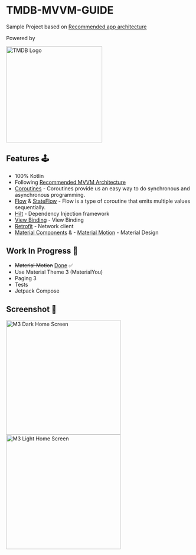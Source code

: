 # TMDB-MVVM-GUIDE
Sample Project based on [Recommended app architecture](https://developer.android.com/jetpack/guide)

Powered by

<img width="260" alt="TMDB Logo" src="https://user-images.githubusercontent.com/13759258/213716452-837c217d-49ac-442c-b7eb-5f1a76dff614.png">


## Features 🕹
- 100% Kotlin
- Following [Recommended MVVM Architecture](https://developer.android.com/jetpack/guide)
- [Coroutines](https://developer.android.com/kotlin/coroutines) - Coroutines provide us an easy way to do synchronous and asynchronous programming.
- [Flow](https://developer.android.com/kotlin/flow) & [StateFlow](https://developer.android.com/kotlin/flow/stateflow-and-sharedflow#stateflow) - Flow is a type of coroutine that emits multiple values sequentially.
- [Hilt](https://dagger.dev/hilt/) - Dependency Injection framework
- [View Binding](https://developer.android.com/topic/libraries/view-binding) - View Binding
- [Retrofit](https://github.com/square/retrofit) - Network client
- [Material Components](https://github.com/material-components/material-components-android) & - [Material Motion](https://m2.material.io/develop/android/theming/motion)  - Material Design



## Work In Progress 🚧
- ~~Material Motion~~ [Done](https://github.com/TheSomeshKumar/TMDB-MVVM-ARCH/commit/c177f92968f341bd7a0592b83215fe2d753b561d) ✅ 
- Use Material Theme 3 (MaterialYou)
- Paging 3
- Tests
- Jetpack Compose


## Screenshot 📱 
<img width="310" alt="M3 Dark Home Screen" src="https://user-images.githubusercontent.com/13759258/217895345-e633e053-0a20-49e2-a247-dfc575a0dcc1.png"><img width="310" alt="M3 Light Home Screen" src="https://user-images.githubusercontent.com/13759258/217895353-369ad9b1-ec82-4f13-b9a9-b97ff1d12c90.png">
